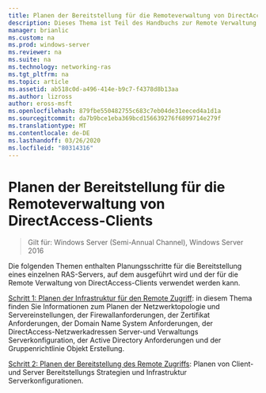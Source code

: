 ```yaml
---
title: Planen der Bereitstellung für die Remoteverwaltung von DirectAccess-Clients
description: Dieses Thema ist Teil des Handbuchs zur Remote Verwaltung von DirectAccess-Clients in Windows Server 2016.
manager: brianlic
ms.custom: na
ms.prod: windows-server
ms.reviewer: na
ms.suite: na
ms.technology: networking-ras
ms.tgt_pltfrm: na
ms.topic: article
ms.assetid: ab518c0d-a496-414e-b9c7-f4378d8b13aa
ms.author: lizross
author: eross-msft
ms.openlocfilehash: 879fbe550482755c683c7eb04de31eeced4a1d1a
ms.sourcegitcommit: da7b9bce1eba369bcd156639276f6899714e279f
ms.translationtype: MT
ms.contentlocale: de-DE
ms.lasthandoff: 03/26/2020
ms.locfileid: "80314316"
---
```

# <a name="plan-deployment-for-remote-management-of-directaccess-clients"></a>Planen der Bereitstellung für die Remoteverwaltung von DirectAccess-Clients

>Gilt für: Windows Server (Semi-Annual Channel), Windows Server 2016

Die folgenden Themen enthalten Planungsschritte für die Bereitstellung eines einzelnen RAS-Servers, auf dem ausgeführt wird und der für die Remote Verwaltung von DirectAccess-Clients verwendet werden kann.  
  
[Schritt 1: Planen der Infrastruktur für den Remote Zugriff](Step-1-Plan-the-Remote-Access-Infrastructure.md): in diesem Thema finden Sie Informationen zum Planen der Netzwerktopologie und Servereinstellungen, der Firewallanforderungen, der Zertifikat Anforderungen, der Domain Name System Anforderungen, der DirectAccess-Netzwerkadressen Server-und Verwaltungs Serverkonfiguration, der Active Directory Anforderungen und der Gruppenrichtlinie Objekt Erstellung.  
  
[Schritt 2: Planen der Bereitstellung des Remote Zugriffs](Step-2-Plan-the-Remote-Access-Deployment.md): Planen von Client-und Server Bereitstellungs Strategien und Infrastruktur Serverkonfigurationen.  

  


